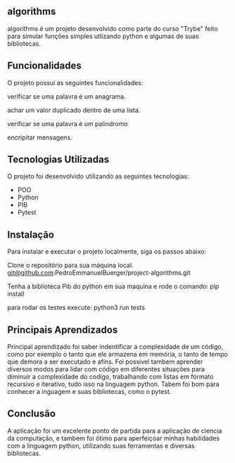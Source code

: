 
## algorithms

algorithms é um projeto desenvolvido como parte do curso "Trybe" feito para simular funções simples utlizando python e algumas de suas bibliotecas.


## Funcionalidades
O projeto possui as seguintes funcionalidades:

verificar se uma palavra é um anagrama.

achar um valor duplicado dentro de uma lista.

verificar se uma palavra é um palindromo

encripitar mensagens.

## Tecnologias Utilizadas
O projeto foi desenvolvido utilizando as seguintes tecnologias:

- POO
- Python
- PIB
- Pytest

## Instalação
Para instalar e executar o projeto localmente, siga os passos abaixo:

Clone o repositório para sua máquina local.
git@github.com:PedroEmmanuelBuerger/project-algorithms.git

Tenha a biblioteca Pib do python em sua maquina e rode o comando:
pip install

para rodar os testes execute: python3 run tests

## Principais Aprendizados
Principal aprendizado foi saber indentificar a complexidade de um código, como por exemplo o tanto que ele armazena em memória, o tanto de tempo que demora a ser executado e afins. Foi possivel tambem aprender diversos modos para lidar com código em diferentes situações para diminuir a complexidade do codigo, trabalhando com listas em formato recursivo e iterativo, tudo isso na linguagem python.
Tabem foi bom para conhecer a inguagem e suas bibliotecas, como o pytest.

## Conclusão
A aplicação foi um excelente ponto de partida para a aplicação de ciencia da computação, e tambem foi ótimo para aperfeiçoar minhas habilidades com a linguagem python, utilizando suas ferramentas e diversas bibliotecas.
